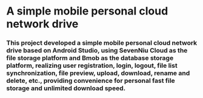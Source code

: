 # A simple mobile personal cloud network drive
### This project developed a simple mobile personal cloud network drive based on Android Studio, using SevenNiu Cloud as the file storage platform and Bmob as the database storage platform, realizing user registration, login, logout, file list synchronization, file preview, upload, download, rename and delete, etc., providing convenience for personal fast file storage and unlimited download speed.
